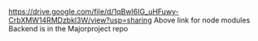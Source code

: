 https://drive.google.com/file/d/1qBwI6IG_uHFuwy-CrbXMW14RMDzbkl3W/view?usp=sharing 
Above link for node modules
Backend is in the Majorproject repo
